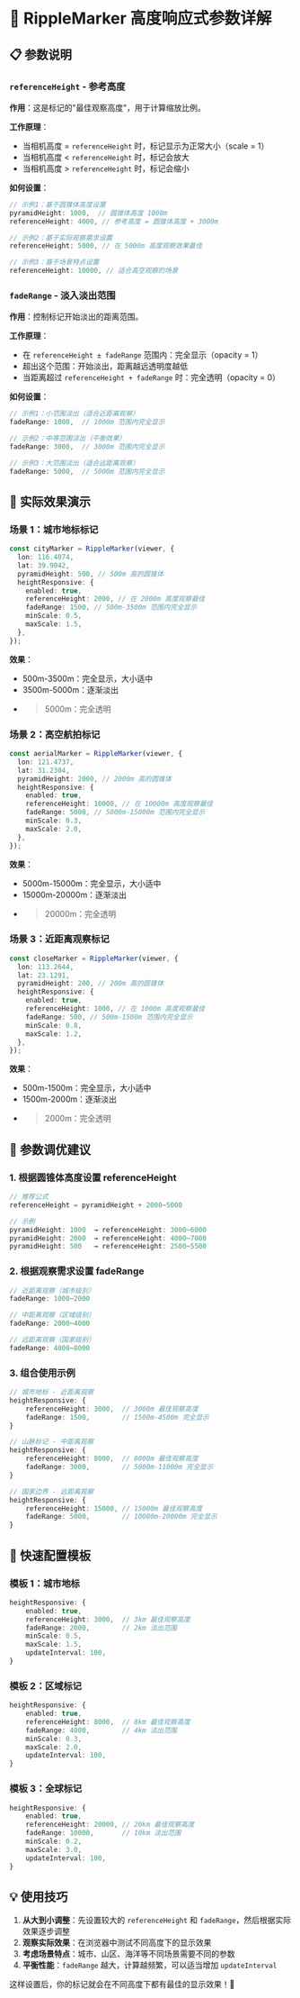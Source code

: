 # 🎯 RippleMarker 高度响应式参数详解

## 📋 参数说明

### `referenceHeight` - 参考高度

**作用**：这是标记的"最佳观察高度"，用于计算缩放比例。

**工作原理**：

- 当相机高度 = `referenceHeight` 时，标记显示为正常大小（scale = 1）
- 当相机高度 < `referenceHeight` 时，标记会放大
- 当相机高度 > `referenceHeight` 时，标记会缩小

**如何设置**：

```typescript
// 示例1：基于圆锥体高度设置
pyramidHeight: 1000,  // 圆锥体高度 1000m
referenceHeight: 4000, // 参考高度 = 圆锥体高度 + 3000m

// 示例2：基于实际观察需求设置
referenceHeight: 5000, // 在 5000m 高度观察效果最佳

// 示例3：基于场景特点设置
referenceHeight: 10000, // 适合高空观察的场景
```

### `fadeRange` - 淡入淡出范围

**作用**：控制标记开始淡出的距离范围。

**工作原理**：

- 在 `referenceHeight ± fadeRange` 范围内：完全显示（opacity = 1）
- 超出这个范围：开始淡出，距离越远透明度越低
- 当距离超过 `referenceHeight + fadeRange` 时：完全透明（opacity = 0）

**如何设置**：

```typescript
// 示例1：小范围淡出（适合近距离观察）
fadeRange: 1000,  // 1000m 范围内完全显示

// 示例2：中等范围淡出（平衡效果）
fadeRange: 3000,  // 3000m 范围内完全显示

// 示例3：大范围淡出（适合远距离观察）
fadeRange: 5000,  // 5000m 范围内完全显示
```

## 🎨 实际效果演示

### 场景 1：城市地标标记

```typescript
const cityMarker = RippleMarker(viewer, {
  lon: 116.4074,
  lat: 39.9042,
  pyramidHeight: 500, // 500m 高的圆锥体
  heightResponsive: {
    enabled: true,
    referenceHeight: 2000, // 在 2000m 高度观察最佳
    fadeRange: 1500, // 500m-3500m 范围内完全显示
    minScale: 0.5,
    maxScale: 1.5,
  },
});
```

**效果**：

- 500m-3500m：完全显示，大小适中
- 3500m-5000m：逐渐淡出
- > 5000m：完全透明

### 场景 2：高空航拍标记

```typescript
const aerialMarker = RippleMarker(viewer, {
  lon: 121.4737,
  lat: 31.2304,
  pyramidHeight: 2000, // 2000m 高的圆锥体
  heightResponsive: {
    enabled: true,
    referenceHeight: 10000, // 在 10000m 高度观察最佳
    fadeRange: 5000, // 5000m-15000m 范围内完全显示
    minScale: 0.3,
    maxScale: 2.0,
  },
});
```

**效果**：

- 5000m-15000m：完全显示，大小适中
- 15000m-20000m：逐渐淡出
- > 20000m：完全透明

### 场景 3：近距离观察标记

```typescript
const closeMarker = RippleMarker(viewer, {
  lon: 113.2644,
  lat: 23.1291,
  pyramidHeight: 200, // 200m 高的圆锥体
  heightResponsive: {
    enabled: true,
    referenceHeight: 1000, // 在 1000m 高度观察最佳
    fadeRange: 500, // 500m-1500m 范围内完全显示
    minScale: 0.8,
    maxScale: 1.2,
  },
});
```

**效果**：

- 500m-1500m：完全显示，大小适中
- 1500m-2000m：逐渐淡出
- > 2000m：完全透明

## 🔧 参数调优建议

### 1. 根据圆锥体高度设置 referenceHeight

```typescript
// 推荐公式
referenceHeight = pyramidHeight + 2000~5000

// 示例
pyramidHeight: 1000  → referenceHeight: 3000~6000
pyramidHeight: 2000  → referenceHeight: 4000~7000
pyramidHeight: 500   → referenceHeight: 2500~5500
```

### 2. 根据观察需求设置 fadeRange

```typescript
// 近距离观察（城市级别）
fadeRange: 1000~2000

// 中距离观察（区域级别）
fadeRange: 2000~4000

// 远距离观察（国家级别）
fadeRange: 4000~8000
```

### 3. 组合使用示例

```typescript
// 城市地标 - 近距离观察
heightResponsive: {
    referenceHeight: 3000,  // 3000m 最佳观察高度
    fadeRange: 1500,        // 1500m-4500m 完全显示
}

// 山脉标记 - 中距离观察
heightResponsive: {
    referenceHeight: 8000,  // 8000m 最佳观察高度
    fadeRange: 3000,        // 5000m-11000m 完全显示
}

// 国家边界 - 远距离观察
heightResponsive: {
    referenceHeight: 15000, // 15000m 最佳观察高度
    fadeRange: 5000,        // 10000m-20000m 完全显示
}
```

## 🎯 快速配置模板

### 模板 1：城市地标

```typescript
heightResponsive: {
    enabled: true,
    referenceHeight: 3000,  // 3km 最佳观察高度
    fadeRange: 2000,        // 2km 淡出范围
    minScale: 0.5,
    maxScale: 1.5,
    updateInterval: 100,
}
```

### 模板 2：区域标记

```typescript
heightResponsive: {
    enabled: true,
    referenceHeight: 8000,  // 8km 最佳观察高度
    fadeRange: 4000,        // 4km 淡出范围
    minScale: 0.3,
    maxScale: 2.0,
    updateInterval: 100,
}
```

### 模板 3：全球标记

```typescript
heightResponsive: {
    enabled: true,
    referenceHeight: 20000, // 20km 最佳观察高度
    fadeRange: 10000,       // 10km 淡出范围
    minScale: 0.2,
    maxScale: 3.0,
    updateInterval: 100,
}
```

## 💡 使用技巧

1. **从大到小调整**：先设置较大的 `referenceHeight` 和 `fadeRange`，然后根据实际效果逐步调整
2. **观察实际效果**：在浏览器中测试不同高度下的显示效果
3. **考虑场景特点**：城市、山区、海洋等不同场景需要不同的参数
4. **平衡性能**：`fadeRange` 越大，计算越频繁，可以适当增加 `updateInterval`

这样设置后，你的标记就会在不同高度下都有最佳的显示效果！🎉

